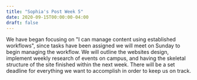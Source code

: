 ```yaml
---
title: "Sophia's Post Week 5"
date: 2020-09-15T00:00:00-04:00
draft: false
---
```


We have began focusing on "I can manage content using established workflows", since tasks have been assigned we will meet on Sunday to begin managing the workflow. We will outline the websites design, implement weekly research of events on campus, and having the skeletal structure of the site finished within the next week. There will be a set deadline for everything we want to accomplish in order to keep us on track.
